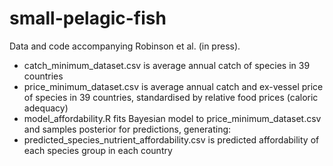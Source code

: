 # small-pelagic-fish
Data and code accompanying Robinson et al. (in press). 

* catch_minimum_dataset.csv is average annual catch of species in 39 countries
* price_minimum_dataset.csv is average annual catch and ex-vessel price of species in 39 countries, standardised by relative food prices (caloric adequacy)
* model_affordability.R fits Bayesian model to price_minimum_dataset.csv and samples posterior for predictions, generating:
* predicted_species_nutrient_affordability.csv is predicted affordability of each species group in each country
